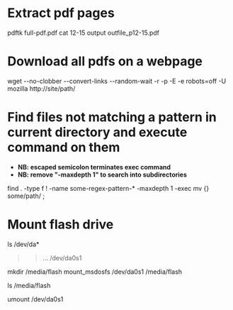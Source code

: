 # Extract pdf pages
pdftk full-pdf.pdf cat 12-15 output outfile_p12-15.pdf

# Download all pdfs on a webpage
wget --no-clobber --convert-links --random-wait -r -p -E -e robots=off -U mozilla http://site/path/

# Find files not matching a pattern in current directory and execute command on them
* **NB: escaped semicolon terminates exec command**
* **NB: remove "-maxdepth 1" to search into subdirectories**

find . -type f ! -name some-regex-pattern-* -maxdepth 1 -exec mv {} some/path/ \;

# Mount flash drive
ls /dev/da*

>> ... /dev/da0s1

mkdir /media/flash
mount_msdosfs /dev/da0s1 /media/flash

ls /media/flash

umount /dev/da0s1
